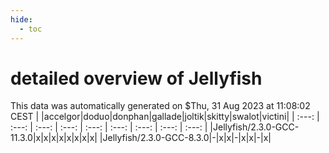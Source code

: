 ```yaml
---
hide:
  - toc
---
```


detailed overview of Jellyfish
==============================


This data was automatically generated on $Thu, 31 Aug 2023 at 11:08:02 CEST
| |accelgor|doduo|donphan|gallade|joltik|skitty|swalot|victini|
| :---: | :---: | :---: | :---: | :---: | :---: | :---: | :---: | :---: |
|Jellyfish/2.3.0-GCC-11.3.0|x|x|x|x|x|x|x|x|
|Jellyfish/2.3.0-GCC-8.3.0|-|x|x|-|x|x|-|x|
